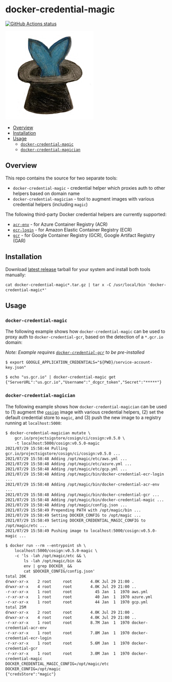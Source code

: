 # docker-credential-magic

[![GitHub Actions status](https://github.com/docker-credential-magic/docker-credential-magic/workflows/build/badge.svg)](https://github.com/docker-credential-magic/docker-credential-magic/actions?query=workflow%3Abuild+)

![docker-credential-magic](./docker-credential-magic.png)

- [Overview](#overview)
- [Installation](#installation)
- [Usage](#usage)
  - [`docker-credential-magic`](#docker-credential-magic)
  - [`docker-credential-magician`](#docker-credential-magician)

## Overview

This repo contains the source for two separate tools:

- `docker-credential-magic` - credential helper which proxies auth to other helpers based on domain name
- `docker-credential-magician` - tool to augment images with various credential helpers (including `magic`)

The following third-party Docker credential helpers are currently supported:

- [`acr-env`](https://github.com/chrismellard/docker-credential-acr-env) - for Azure Container Registry (ACR)
- [`ecr-login`](https://github.com/awslabs/amazon-ecr-credential-helper) - for Amazon Elastic Container Registry (ECR)
- [`gcr`](https://github.com/GoogleCloudPlatform/docker-credential-gcr) - for Google Container Registry (GCR),
  Google Artifact Registry (GAR)

## Installation

Download [latest release](https://github.com/docker-credential-magic/docker-credential-magic/releases/latest) tarball
for your system and install both tools manually:

```
cat docker-credential-magic*.tar.gz | tar x -C /usr/local/bin 'docker-credential-magic*'
```

## Usage

### `docker-credential-magic`

The following example shows how `docker-credential-magic` can be used to
proxy auth to `docker-credential-gcr`, based on the detection of a `*.gcr.io` domain:

*Note: Example requires [`docker-credential-gcr`](https://github.com/GoogleCloudPlatform/docker-credential-gcr)
to be pre-installed*

```
$ export GOOGLE_APPLICATION_CREDENTIALS="${PWD}/service-account-key.json"
```

```
$ echo "us.gcr.io" | docker-credential-magic get
{"ServerURL":"us.gcr.io","Username":"_dcgcr_token","Secret":"*****"}
```

### `docker-credential-magician`

The following example shows how `docker-credential-magician` can be used to
(1) augment the [`cosign`](https://github.com/sigstore/cosign) image with
various credential helpers, (2) set the default credential store to `magic`,
and (3) push the new image to a registry running at `localhost:5000`:

```
$ docker-credential-magician mutate \
    gcr.io/projectsigstore/cosign/ci/cosign:v0.5.0 \
    -t localhost:5000/cosign:v0.5.0-magic
2021/07/29 15:58:44 Pulling gcr.io/projectsigstore/cosign/ci/cosign:v0.5.0 ...
2021/07/29 15:58:48 Adding /opt/magic/etc/aws.yml ...
2021/07/29 15:58:48 Adding /opt/magic/etc/azure.yml ...
2021/07/29 15:58:48 Adding /opt/magic/etc/gcp.yml ...
2021/07/29 15:58:48 Adding /opt/magic/bin/docker-credential-ecr-login ...
2021/07/29 15:58:48 Adding /opt/magic/bin/docker-credential-acr-env ...
2021/07/29 15:58:48 Adding /opt/magic/bin/docker-credential-gcr ...
2021/07/29 15:58:48 Adding /opt/magic/bin/docker-credential-magic ...
2021/07/29 15:58:48 Adding /opt/magic/config.json ...
2021/07/29 15:58:49 Prepending PATH with /opt/magic/bin ...
2021/07/29 15:58:49 Setting DOCKER_CONFIG to /opt/magic ...
2021/07/29 15:58:49 Setting DOCKER_CREDENTIAL_MAGIC_CONFIG to /opt/magic/etc ...
2021/07/29 15:58:49 Pushing image to localhost:5000/cosign:v0.5.0-magic ...
```

```
$ docker run --rm --entrypoint sh \
    localhost:5000/cosign:v0.5.0-magic \
    -c 'ls -lah /opt/magic/etc && \
        ls -lah /opt/magic/bin &&
        env | grep DOCKER_ &&
        cat $DOCKER_CONFIG/config.json'
total 20K
drwxr-xr-x    2 root     root        4.0K Jul 29 21:00 .
drwxr-xr-x    4 root     root        4.0K Jul 29 21:00 ..
-r-xr-xr-x    1 root     root          45 Jan  1  1970 aws.yml
-r-xr-xr-x    1 root     root          40 Jan  1  1970 azure.yml
-r-xr-xr-x    1 root     root          44 Jan  1  1970 gcp.yml
total 25M
drwxr-xr-x    2 root     root        4.0K Jul 29 21:00 .
drwxr-xr-x    4 root     root        4.0K Jul 29 21:00 ..
-r-xr-xr-x    1 root     root        8.7M Jan  1  1970 docker-credential-acr-env
-r-xr-xr-x    1 root     root        7.8M Jan  1  1970 docker-credential-ecr-login
-r-xr-xr-x    1 root     root        5.6M Jan  1  1970 docker-credential-gcr
-r-xr-xr-x    1 root     root        3.0M Jan  1  1970 docker-credential-magic
DOCKER_CREDENTIAL_MAGIC_CONFIG=/opt/magic/etc
DOCKER_CONFIG=/opt/magic
{"credsStore":"magic"}
```
